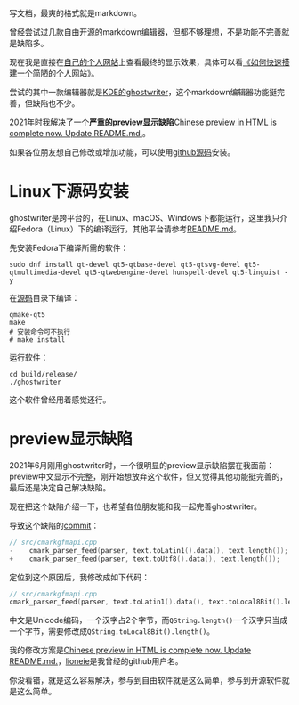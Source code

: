 写文档，最爽的格式就是markdown。

曾经尝试过几款自由开源的markdown编辑器，但都不够理想，不是功能不完善就是缺陷多。

现在我是直接在[自己的个人网站](http://chenxiaosong.com/)上查看最终的显示效果，具体可以看[《如何快速搭建一个简陋的个人网站》](http://chenxiaosong.com/linux/chenxiaosong.com.html)。

尝试的其中一款编辑器就是[KDE的ghostwriter](https://ghostwriter.kde.org/)，这个markdown编辑器功能挺完善，但缺陷也不少。

2021年时我解决了一个**严重的preview显示缺陷**[Chinese preview in HTML is complete now. Update README.md.](https://github.com/KDE/ghostwriter/pull/618/commits)。

如果各位朋友想自己修改或增加功能，可以使用[github源码](https://github.com/KDE/ghostwriter)安装。

# Linux下源码安装

ghostwriter是跨平台的，在Linux、macOS、Windows下都能运行，这里我只介绍Fedora（Linux）下的编译运行，其他平台请参考[README.md](https://github.com/KDE/ghostwriter/blob/master/README.md)。

先安装Fedora下编译所需的软件：

```shell
sudo dnf install qt-devel qt5-qtbase-devel qt5-qtsvg-devel qt5-qtmultimedia-devel qt5-qtwebengine-devel hunspell-devel qt5-linguist -y
```

在[源码](https://github.com/KDE/ghostwriter)目录下编译：
```shell
qmake-qt5
make
# 安装命令可不执行
# make install
```

运行软件：
```shell
cd build/release/
./ghostwriter
```

这个软件曾经用着感觉还行。

# preview显示缺陷

2021年6月刚用ghostwriter时，一个很明显的preview显示缺陷摆在我面前：preview中文显示不完整，刚开始想放弃这个软件，但又觉得其他功能挺完善的，最后还是决定自己解决缺陷。

现在把这个缺陷介绍一下，也希望各位朋友能和我一起完善ghostwriter。

导致这个缺陷的[commit](https://github.com/KDE/ghostwriter/commit/795de8ba2b3717e23543170c40f2dd2379530a33)：

```c
// src/cmarkgfmapi.cpp
-    cmark_parser_feed(parser, text.toLatin1().data(), text.length());
+    cmark_parser_feed(parser, text.toUtf8().data(), text.length());
```

定位到这个原因后，我修改成如下代码：

```c
// src/cmarkgfmapi.cpp
cmark_parser_feed(parser, text.toLatin1().data(), text.toLocal8Bit().length());
```

中文是Unicode编码，一个汉字占2个字节，而`QString.length()`一个汉字只当成一个字节，需要修改成`QString.toLocal8Bit().length()`。

我的修改方案是[Chinese preview in HTML is complete now. Update README.md.](https://github.com/KDE/ghostwriter/pull/618/commits)，[lioneie](https://github.com/lioneie)是我曾经的github用户名。

你没看错，就是这么容易解决，参与到自由软件就是这么简单，参与到开源软件就是这么简单。
